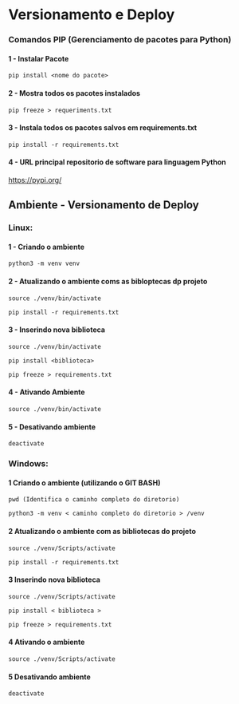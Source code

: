 # Versionamento e Deploy

### Comandos PIP (Gerenciamento de pacotes para Python)

#### 1 - Instalar Pacote
```shell
pip install <nome do pacote>
```

#### 2 - Mostra todos os pacotes instalados
```shell
pip freeze > requeriments.txt
```

#### 3 - Instala todos os pacotes salvos em requirements.txt
```shell
pip install -r requirements.txt
```

#### 4 - URL principal repositorio de software para linguagem Python

<https://pypi.org/>



## Ambiente - Versionamento de Deploy

### Linux:

#### 1 - Criando o ambiente
```shell
python3 -m venv venv
```
#### 2 - Atualizando o ambiente coms as bibloptecas dp projeto
```shell
source ./venv/bin/activate
```

```shell
pip install -r requirements.txt
```

#### 3 -  Inserindo nova biblioteca

```shell
source ./venv/bin/activate
```

```shell
pip install <biblioteca>
```

```shell
pip freeze > requirements.txt
```

#### 4 -  Ativando Ambiente
```shell
source ./venv/bin/activate
```

#### 5 - Desativando ambiente
```shell
deactivate
```

### Windows:

#### 1 Criando o ambiente (utilizando o GIT BASH)
```shell
pwd (Identifica o caminho completo do diretorio)
```

```shell
python3 -m venv < caminho completo do diretorio > /venv
```

#### 2 Atualizando o ambiente com as bibliotecas do projeto
```shell
source ./venv/Scripts/activate
```

```shell
pip install -r requirements.txt
```

#### 3 Inserindo nova biblioteca
```shell
source ./venv/Scripts/activate
```

```shell
pip install < biblioteca >
```

```shell
pip freeze > requirements.txt
```

#### 4 Ativando o ambiente
```shell
source ./venv/Scripts/activate
```

#### 5 Desativando ambiente
```shell
deactivate
```


